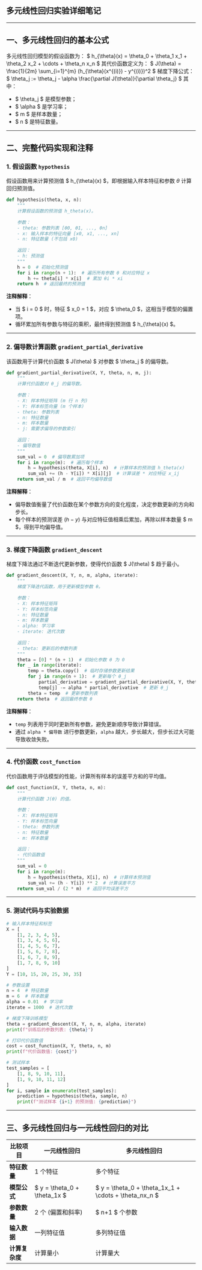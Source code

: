 ## **多元线性回归实验详细笔记**

---

## **一、多元线性回归的基本公式**
多元线性回归模型的假设函数为：
$
h_{\theta}(x) = \theta_0 + \theta_1 x_1 + \theta_2 x_2 + \cdots + \theta_n x_n
$
其代价函数定义为：
$
J(\theta) = \frac{1}{2m} \sum_{i=1}^{m} (h_{\theta}(x^{(i)}) - y^{(i)})^2
$
梯度下降公式：
$
\theta_j := \theta_j - \alpha \frac{\partial J(\theta)}{\partial \theta_j}
$
其中：

- $ \theta_j $ 是模型参数；
- $ \alpha $ 是学习率；
- $ m $ 是样本数量；
- $ n $ 是特征数量。

---

## **二、完整代码实现和注释**

### **1. 假设函数 `hypothesis`**

假设函数用来计算预测值 $ h_{\theta}(x) $，即根据输入样本特征和参数 $\theta$ 计算回归预测值。

```python
def hypothesis(theta, x, n):
    """
    计算假设函数的预测值 h_theta(x)。
    
    参数：
    - theta: 参数列表 [θ0, θ1, ..., θn]
    - x: 输入样本的特征向量 [x0, x1, ..., xn]
    - n: 特征数量 (不包括 x0)
    
    返回：
    - h: 预测值
    """
    h = 0  # 初始化预测值
    for i in range(n + 1):  # 遍历所有参数 θ 和对应特征 x
        h += theta[i] * x[i]  # 累加 θi * xi
    return h  # 返回最终的预测值
```

**注释解释**：
- 当 $ i = 0 $ 时，特征 $ x_0 = 1 $，对应 $ \theta_0 $，这相当于模型的偏置项。
- 循环累加所有参数与特征的乘积，最终得到预测值 $ h_{\theta}(x) $。

---

### **2. 偏导数计算函数 `gradient_partial_derivative`**

该函数用于计算代价函数 $ J(\theta) $ 对参数 $ \theta_j $ 的偏导数。

```python
def gradient_partial_derivative(X, Y, theta, n, m, j):
    """
    计算代价函数对 θ_j 的偏导数。
    
    参数：
    - X: 样本特征矩阵 (m 行 n 列)
    - Y: 样本标签向量 (m 个样本)
    - theta: 参数列表
    - n: 特征数量
    - m: 样本数量
    - j: 需要求偏导的参数索引
    
    返回：
    - 偏导数值
    """
    sum_val = 0  # 偏导数累加项
    for i in range(m):  # 遍历每个样本
        h = hypothesis(theta, X[i], n)  # 计算样本的预测值 h_theta(x)
        sum_val += (h - Y[i]) * X[i][j]  # 计算误差 * 对应特征 x_ij
    return sum_val / m  # 返回平均偏导数值
```

**注释解释**：
- 偏导数值衡量了代价函数在某个参数方向的变化程度，决定参数更新的方向和步长。
- 每个样本的预测误差 $(h - y)$ 与对应特征值相乘后累加，再除以样本数量 $ m $，得到平均偏导值。

---

### **3. 梯度下降函数 `gradient_descent`**

梯度下降法通过不断迭代更新参数，使得代价函数 $ J(\theta) $ 趋于最小。

```python
def gradient_descent(X, Y, n, m, alpha, iterate):
    """
    梯度下降迭代函数，用于更新模型参数 θ。
    
    参数：
    - X: 样本特征矩阵
    - Y: 样本标签向量
    - n: 特征数量
    - m: 样本数量
    - alpha: 学习率
    - iterate: 迭代次数
    
    返回：
    - theta: 更新后的参数列表
    """
    theta = [0] * (n + 1)  # 初始化参数 θ 为 0
    for _ in range(iterate):
        temp = theta.copy()  # 临时存储参数更新结果
        for j in range(n + 1):  # 更新每个 θ_j
            partial_derivative = gradient_partial_derivative(X, Y, theta, n, m, j)
            temp[j] -= alpha * partial_derivative  # 更新 θ_j
        theta = temp  # 更新参数列表
    return theta  # 返回最终参数 θ
```

**注释解释**：
- `temp` 列表用于同时更新所有参数，避免更新顺序导致计算错误。
- 通过 `alpha * 偏导数` 进行参数更新，`alpha` 越大，步长越大，但步长过大可能导致收敛失败。

---

### **4. 代价函数 `cost_function`**

代价函数用于评估模型的性能，计算所有样本的误差平方和的平均值。

```python
def cost_function(X, Y, theta, n, m):
    """
    计算代价函数 J(θ) 的值。
    
    参数：
    - X: 样本特征矩阵
    - Y: 样本标签向量
    - theta: 参数列表
    - n: 特征数量
    - m: 样本数量
    
    返回：
    - 代价函数值
    """
    sum_val = 0
    for i in range(m):
        h = hypothesis(theta, X[i], n)  # 计算样本预测值
        sum_val += (h - Y[i]) ** 2  # 计算误差平方
    return sum_val / (2 * m)  # 返回平均误差平方
```

---

### **5. 测试代码与实验数据**

```python
# 输入样本特征和标签
X = [
    [1, 2, 3, 4, 5],
    [1, 3, 4, 5, 6],
    [1, 4, 5, 6, 7],
    [1, 5, 6, 7, 8],
    [1, 6, 7, 8, 9],
    [1, 7, 8, 9, 10]
]
Y = [10, 15, 20, 25, 30, 35]

# 参数设置
n = 4  # 特征数量
m = 6  # 样本数量
alpha = 0.01  # 学习率
iterate = 1000  # 迭代次数

# 梯度下降训练模型
theta = gradient_descent(X, Y, n, m, alpha, iterate)
print(f"训练后的参数列表: {theta}")

# 打印代价函数值
cost = cost_function(X, Y, theta, n, m)
print(f"代价函数值: {cost}")

# 测试样本
test_samples = [
    [1, 8, 9, 10, 11],
    [1, 9, 10, 11, 12]
]
for i, sample in enumerate(test_samples):
    prediction = hypothesis(theta, sample, n)
    print(f"测试样本 {i+1} 的预测值: {prediction}")
```

---

## **三、多元线性回归与一元线性回归的对比**

| **比较项目**   | **一元线性回归**             | **多元线性回归**                                      |
| -------------- | ---------------------------- | ----------------------------------------------------- |
| **特征数量**   | 1 个特征                     | 多个特征                                              |
| **模型公式**   | $ y = \theta_0 + \theta_1x $ | $ y = \theta_0 + \theta_1x_1 + \cdots + \theta_nx_n $ |
| **参数数量**   | 2 个 (偏置和斜率)            | $ n+1 $ 个参数                                        |
| **输入数据**   | 一列特征值                   | 多列特征值                                            |
| **计算复杂度** | 计算量小                     | 计算量大                                              |

